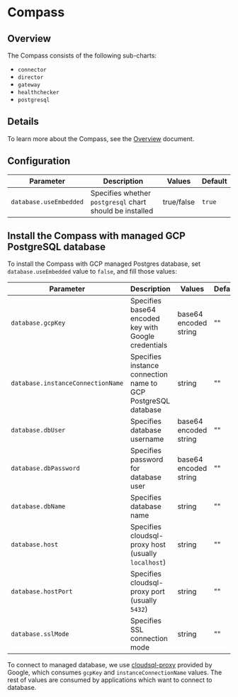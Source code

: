 # Compass

## Overview

The Compass consists of the following sub-charts:

- `connector` 
- `director` 
- `gateway` 
- `healthchecker`
- `postgresql`

## Details

To learn more about the Compass, see the [Overview](https://github.com/kyma-incubator/compass#Overview) document.

## Configuration

| Parameter | Description | Values | Default |
| --- | --- | --- | --- |
| `database.useEmbedded` | Specifies whether `postgresql` chart should be installed | true/false | `true` |

## Install the Compass with managed GCP PostgreSQL database

To install the Compass with GCP managed Postgres database, set `database.useEmbedded` value to `false`, and fill those values:

| Parameter | Description | Values | Default |
| --- | --- | --- | --- |
| `database.gcpKey` | Specifies base64 encoded key with Google credentials | base64 encoded string | "" |
| `database.instanceConnectionName` | Specifies instance connection name to GCP PostgreSQL database | string | "" |
| `database.dbUser` | Specifies database username | base64 encoded string | "" |
| `database.dbPassword` | Specifies password for database user | base64 encoded string | "" |
| `database.dbName` | Specifies database name | string | "" |
| `database.host` | Specifies cloudsql-proxy host (usually `localhost`) | string | "" |
| `database.hostPort` | Specifies cloudsql-proxy port (usually `5432`) | string | "" |
| `database.sslMode` | Specifies SSL connection mode | string | "" |

To connect to managed database, we use [cloudsql-proxy](https://cloud.google.com/sql/docs/postgres/sql-proxy) provided by Google, which consumes `gcpKey` and `instanceConnectionName` values.
The rest of values are consumed by applications which want to connect to database.
